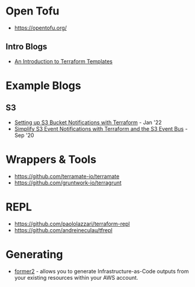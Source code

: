 # Open Tofu
- https://opentofu.org/

## Intro Blogs
- [An Introduction to Terraform Templates](https://faun.pub/an-introduction-to-terraform-templates-a458d813fe95)

# Example Blogs

## S3
- [Setting up S3 Bucket Notifications with Terraform](https://francescoboffa.com/s3-bucket-notifications/) - Jan '22
- [Simplify S3 Event Notifications with Terraform and the S3 Event Bus](https://medium.com/@chrisdornsife/simplify-s3-event-notifications-with-terraform-and-the-s3-event-bus-e77a128be67c) - Sep '20

# Wrappers & Tools
- https://github.com/terramate-io/terramate
- https://github.com/gruntwork-io/terragrunt 

# REPL
- https://github.com/paololazzari/terraform-repl
- https://github.com/andreineculau/tfrepl

# Generating 
- [former2](https://github.com/iann0036/former20) - allows you to generate Infrastructure-as-Code outputs from your existing resources within your AWS account.
